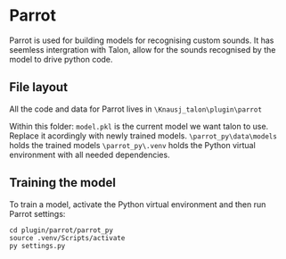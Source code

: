 # Parrot

Parrot is used for building models for recognising custom sounds. It has seemless intergration with Talon, allow for the sounds recognised by the model to drive python code.

## File layout

All the code and data for Parrot lives in `\Knausj_talon\plugin\parrot`

Within this folder:
`model.pkl` is the current model we want talon to use. Replace it acordingly with newly trained models.
`\parrot_py\data\models` holds the trained models
`\parrot_py\.venv` holds the Python virtual environment with all needed dependencies.

## Training the model

To train a model, activate the Python virtual environment and then run Parrot settings:
```
cd plugin/parrot/parrot_py
source .venv/Scripts/activate
py settings.py
```
